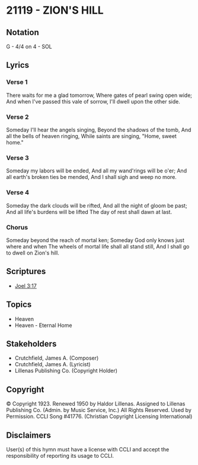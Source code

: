 # 21119 - ZION'S HILL

## Notation

G - 4/4 on 4 - SOL

## Lyrics

### Verse 1

There waits for me a glad tomorrow, Where gates of pearl swing open wide; And when I've passed this vale of sorrow, I'll dwell upon the other side. 

### Verse 2

Someday I'll hear the angels singing, Beyond the shadows of the tomb, And all the bells of heaven ringing, While saints are singing, "Home, sweet home."

### Verse 3

Someday my labors will be ended, And all my wand'rings will be o'er; And all earth's broken ties be mended, And I shall sigh and weep no more.

### Verse 4

Someday the dark clouds will be rifted, And all the night of gloom be past; And all life's burdens will be lifted The day of rest shall dawn at last.

### Chorus

Someday beyond the reach of mortal ken; Someday God only knows just where and when The wheels of mortal life shall all stand still, And I shall go to dwell on Zion's hill.


## Scriptures

- [Joel 3:17](https://www.biblegateway.com/passage/?search=Joel%203%3A17)

## Topics

- Heaven
- Heaven - Eternal Home

## Stakeholders

- Crutchfield, James A. (Composer)
- Crutchfield, James A. (Lyricist)
- Lillenas Publishing Co. (Copyright Holder)

## Copyright

© Copyright 1923. Renewed 1950 by Haldor Lillenas. Assigned to Lillenas Publishing Co. (Admin. by Music Service, Inc.) All Rights Reserved. Used by Permission. CCLI Song #41776.
(Christian Copyright Licensing International)

## Disclaimers

User(s) of this hymn must have a license with CCLI and accept the responsibility of reporting its usage to CCLI.

